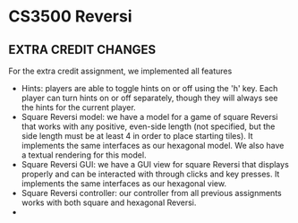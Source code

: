 # CS3500 Reversi
## EXTRA CREDIT CHANGES
For the extra credit assignment, we implemented all features
* Hints: players are able to toggle hints on or off using the 'h' key. Each player can turn hints on or off separately, though they will always see the hints for the current player.
* Square Reversi model: we have a model for a game of square Reversi that works with any positive, even-side length (not specified, but the side length must be at least 4 in order to place starting tiles). It implements the same interfaces as our hexagonal model. We also have a textual rendering for this model.
* Square Reversi GUI: we have a GUI view for square Reversi that displays properly and can be interacted with through clicks and key presses. It implements the same interfaces as our hexagonal view.
* Square Reversi controller: our controller from all previous assignments works with both square and hexagonal Reversi.
* 